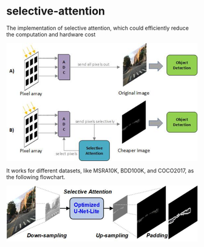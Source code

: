 # selective-attention

The implementation of selective attention, which could efficiently reduce the computation and hardware cost

![image](https://github.com/destiny301/selective-attention/blob/main/figures/intro.jpg)

It works for different datasets, like MSRA10K, BDD100K, and COCO2017, as the following flowchart.

![image](https://github.com/destiny301/selective-attention/blob/main/figures/flowchart.jpg)
